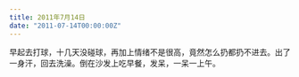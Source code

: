 ```yaml
---
title: 2011年7月14日
date: "2011-07-14T00:00:00Z"
---
```


早起去打球，十几天没碰球，再加上情绪不是很高，竟然怎么扔都扔不进去。出了一身汗，回去洗澡。倒在沙发上吃早餐，发呆，一呆一上午。
